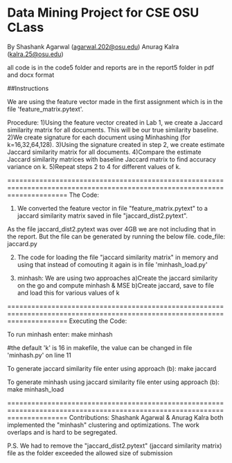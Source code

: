 Data Mining Project for CSE OSU CLass
===========
By
Shashank Agarwal (agarwal.202@osu.edu)
Anurag Kalra (kalra.25@osu.edu)

all code is in the code5 folder and reports are in the report5 folder in pdf and docx format

##Instructions

We are using the feature vector made in the first assignment which is in the file 'feature_matrix.pytext'. 

Procedure:
1)Using the feature vector created in Lab 1, we create a Jaccard similarity matrix for all documents. This will be our true similarity baseline.
2)We create signature for each document using Minhashing (for k=16,32,64,128).
3)Using the signature created in step 2, we create estimate Jaccard similarity matrix for all documents.
4)Compare the estimate Jaccard similarity matrices with baseline Jaccard matrix to find accuracy variance on k.
5)Repeat steps 2 to 4 for different values of k.


===========================================================================================================================
The Code:

1) We converted the feature vector in file "feature_matrix.pytext" to a jaccard similarity matrix saved in file "jaccard_dist2.pytext".

As the file jaccard_dist2.pytext was over 4GB we are not including that in the report. But the file can be generated by running the below file.
code_file: jaccard.py

2) The code for loading the file "jaccard similarity matrix" in memory and using that instead of comouting it again is in file 'minhash_load.py'


3) minhash:
	We are using two approaches
	a)Create the jaccard similarity on the go and compute minhash & MSE
	b)Create jaccard, save to file and load this for various values of k


===========================================================================================================================
Executing the Code:

To run minhash enter:
	make minhash

#the default 'k' is 16 in makefile, the value can be changed in file 'minhash.py' on line 11


To generate jaccard similarity file enter using approach (b):
	make jaccard


To generate minhash using jaccard similarity file enter using approach (b):
	make minhash_load



===========================================================================================================================
Contributions:
Shashank Agarwal & Anurag Kalra both implemented the "minhash" clustering and optimizations. The work overlaps and is hard to be segregated.

P.S. We had to remove the "jaccard_dist2.pytext" (jaccard similarity matrix) file as the folder exceeded the allowed size of submission






